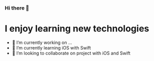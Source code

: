 ### Hi there 👋


# I enjoy learning new technologies

- 🔭 I’m currently working on ...
- 🌱 I’m currently learning iOS with Swift 
- 👯 I’m looking to collaborate on project with iOS and Swift



